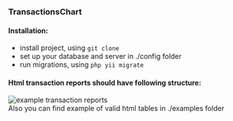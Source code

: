 ### TransactionsChart
#### Installation:
- install project, using ```git clone```
- set up your database and server in ./config folder
- run migrations, using ```php yii migrate```

#### Html transaction reports should have following structure:
![example transaction reports](https://i.ibb.co/XyJ1fmH/example.png)
<br/>
Also you can find example of valid html tables in ./examples folder
